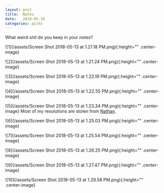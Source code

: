 ```yaml
---
layout: post
title:  Notes
date:   2018-05-10
categories: picks
---
```


What weird shit do you keep in your notes?

![1](/assets/Screen Shot 2018-05-13 at 1.21.18 PM.png){:height="" .center-image}

![2](/assets/Screen Shot 2018-05-13 at 1.21.24 PM.png){:height="" .center-image}

![3](/assets/Screen Shot 2018-05-13 at 1.22.19 PM.png){:height="" .center-image}

![4](/assets/Screen Shot 2018-05-13 at 1.22.55 PM.png){:height="" .center-image}

![5](/assets/Screen Shot 2018-05-13 at 1.23.34 PM.png){:height="" .center-image}
Most of my resolutions are stolen from [Nathan](https://www.currentaffairs.org/2018/01/my-resolutions-2018-2).

![6](/assets/Screen Shot 2018-05-13 at 1.25.03 PM.png){:height="" .center-image}

![7](/assets/Screen Shot 2018-05-13 at 1.25.54 PM.png){:height="" .center-image}

![8](/assets/Screen Shot 2018-05-13 at 1.26.25 PM.png){:height="" .center-image}

![9](/assets/Screen Shot 2018-05-13 at 1.27.47 PM.png){:height="" .center-image}

![10](/assets/Screen Shot 2018-05-13 at 1.29.58 PM.png){:height="" .center-image}